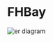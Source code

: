 # FHBay


![er diagram](https://user-images.githubusercontent.com/78054852/158245665-89d845b5-30b6-4054-937e-92ca6ab9972d.png)
